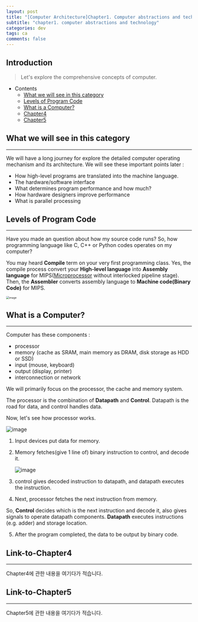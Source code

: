 ```yaml
---
layout: post
title: "[Computer Architecture]Chapter1. Computer abstractions and technology"
subtitle: "chapter1. computer abstractions and technology"
categories: dev
tags: ca
comments: false
---
```


## Introduction
> Let's explore the comprehensive concepts of computer.

- Contents
	- [What we will see in this category](#what-we-will-see-in-this-category)
	- [Levels of Program Code](#levels-of-program-code)
	- [What is a Computer?](#what-is-a-computer)
	- [Chapter4](#link-to-chapter4)
	- [Chapter5](#link-to-chapter5)
  
## What we will see in this category
---
We will have a long journey for explore the detailed computer operating mechanism and its architecture. We will see these important points later :

- How high-level programs are translated into the machine language.
- The hardware/software interface
- What determines program performance and how much?
- How hardware designers improve performance
- What is parallel processing



## Levels of Program Code
---
Have you made an question about how my source code runs? So, how programming language like C, C++ or Python codes operates on my computer?

You may heard **Compile** term on your very first programming class. Yes, the compile process convert your **High-level language** into **Assembly language** for MIPS(<u>Microprocessor</u> without interlocked pipeline stage). Then, the **Assembler** converts assembly language to **Machine code(Binary Code)** for MIPS.

<img src="https://github.com/yeosu623/yeosu623.github.io/assets/72304945/c4ebf119-c904-4b4a-b644-aab71acd31cc" alt="image" style="zoom:50%;" />



## What is a Computer?
---
Computer has these components :

- processor
- memory (cache as SRAM, main memory as DRAM, disk storage as HDD or SSD)
- input (mouse, keyboard)
- output (display, printer)
- interconnection or network

We will primarily focus on the processor, the cache and memory system.



The processor is the combination of **Datapath** and **Control**. Datapath is the road for data, and control handles data.

Now, let's see how processor works.

![image](https://github.com/yeosu623/yeosu623.github.io/assets/72304945/7649d1f1-24a5-477d-9978-82e5d0a33617)

1. Input devices put data for memory.

2. Memory fetches(give 1 line of) binary instruction to control, and decode it.

   ![image](https://github.com/yeosu623/yeosu623.github.io/assets/72304945/5c4aac92-6975-418a-a5b5-6419c15d23da)

3. control gives decoded instruction to datapath, and datapath executes the instruction.

4. Next, processor fetches the next instruction from memory.

So, **Control** decides which is the next instruction and decode it, also gives signals to operate datapath components. **Datapath** executes instructions (e.g. adder) and storage location.

5. After the program completed, the data to be output by binary code.



## Link-to-Chapter4  
---
Chapter4에 관한 내용을 여기다가 적습니다.  

## Link-to-Chapter5  
---
Chapter5에 관한 내용을 여기다가 적습니다.  